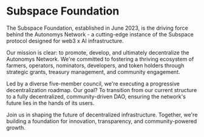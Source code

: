 # Subspace Foundation

The Subspace Foundation, established in June 2023, is the driving force behind the Autonomys Network - a cutting-edge instance of the Subspace protocol designed for web3 x AI infrastructure.

Our mission is clear: to promote, develop, and ultimately decentralize the Autonomys Network. We're committed to fostering a thriving ecosystem of farmers, operators, nominators, developers, and token holders through strategic grants, treasury management, and community engagement.

Led by a diverse five-member council, we're executing a progressive decentralization roadmap. Our goal? To transition from our current structure to a fully decentralized, community-driven DAO, ensuring the network's future lies in the hands of its users.

Join us in shaping the future of decentralized infrastructure. Together, we're building a foundation for innovation, transparency, and community-powered growth.
